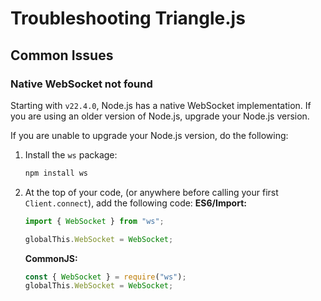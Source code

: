 # Troubleshooting Triangle.js

## Common Issues

### Native WebSocket not found

Starting with `v22.4.0`, Node.js has a native WebSocket implementation. If you are using an older version of Node.js, upgrade your Node.js version.

If you are unable to upgrade your Node.js version, do the following:

1. Install the `ws` package:
   ```bash
   npm install ws
   ```
2. At the top of your code, (or anywhere before calling your first `Client.connect`), add the following code:
   **ES6/Import:**

   ```ts
   import { WebSocket } from "ws";

   globalThis.WebSocket = WebSocket;
   ```

   **CommonJS:**

   ```ts
   const { WebSocket } = require("ws");
   globalThis.WebSocket = WebSocket;
   ```

